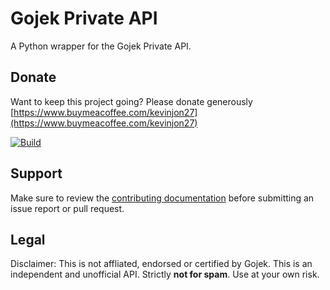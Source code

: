# Gojek Private API

A Python wrapper for the Gojek Private API.

## Donate

Want to keep this project going? Please donate generously [https://www.buymeacoffee.com/kevinjon27](https://www.buymeacoffee.com/kevinjon27)

[![Build](https://www.buymeacoffee.com/assets/img/custom_images/yellow_img.png)](https://www.buymeacoffee.com/kevinjon27)

## Support

Make sure to review the [contributing documentation](CONTRIBUTING.md) before submitting an issue report or pull request.

## Legal

Disclaimer: This is not affliated, endorsed or certified by Gojek. This is an independent and unofficial API. Strictly **not for spam**. Use at your own risk.